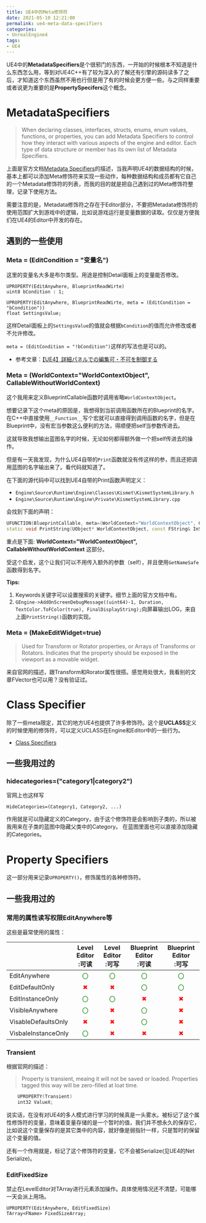 ```yaml
---
title: UE4中的Meta修饰符
date: 2021-05-10 12:21:00
permalink: ue4-meta-data-specifiers
categories:
- UnrealEngine4
tags:
- UE4
---
```

UE4中的**MetadataSpecifiers**是个很邪门的东西，一开始的时候根本不知道是什么东西怎么用，等到对UE4C++有了较为深入的了解还有引擎的源码读多了之后，才知道这个东西虽然不用也行但是用了有的时候会更方便一些。与之同样重要或者说更为重要的是**PropertySpecifers**这个概念。

<!--more-->

# MetadataSpecifiers
> When declaring classes, interfaces, structs, enums, enum values, functions, or properties, you can add Metadata Specifiers to control how they interact with various aspects of the engine and editor. Each type of data structure or member has its own list of Metadata Specifiers.

上面是官方文档[Metadata Specifiers](https://docs.unrealengine.com/en-US/ProgrammingAndScripting/GameplayArchitecture/Metadata/index.html)的描述，当我声明UE4的数据结构的时候，基本上都可以添加Meta修饰符来实现一些动作，每种数据结构和成员都有它自己的一个Metadata修饰符的列表，而我的目的就是把自己遇到过的Meta修饰符整理，记录下使用方法。

需要注意的是，Metadata修饰符之存在于Editor部分，不要把Metadata修饰符的使用范围扩大到游戏中的逻辑，比如说游戏运行是变量数据的读取。仅仅是方便我们在UE4的Editor中开发的存在。

## 遇到的一些使用

### Meta = (EditCondition = "变量名")
这里的变量名大多是布尔类型。用途是控制Detail面板上的变量能否修改。

```
UPROPERTY(EditAnywhere, BlueprintReadWirte)
uint8 bCondition : 1;

UPROPERTY(EditAnywhere, BlueprintReadWirte, meta = (EditCondition = "bCondition"))
float SettingsValue;
```

这样Detail面板上的`SettingsValue`的值就会根据`bCondition`的值而允许修改或者不允许修改。

`meta = (EditCondition = "!bCondition")`这样的写法也是可以的。

- 参考文章：[【UE4】詳細パネルでの編集可・不可を制御する](https://qiita.com/Dv7Pavilion/items/6f86134587b3ad6ff396)

### Meta = (WorldContext="WorldContextObject", CallableWithoutWorldContext)
这个我用来定义BlueprintCallable函数时调用省略`WorldContextObject`。

想要记录下这个meta的原因是，我想得到当前调用函数所在的Blueprint的名字。在C++中直接使用`__Function__`写个宏就可以直接得到调用函数的名字，但是在Blueprint中，没有宏当参数这么便利的方法，得顺便把self当参数传进去。

这就导致我想输出蓝图名字的时候，无论如何都得额外做一个把self传进去的操作。

但是有一天我发现，为什么UE4自带的`Print`函数就没有传这样的参，而且还把调用蓝图的名字输出来了。看代码就知道了。

在下面的源代码中可以找到UE4自带的Print函数声明定义：
- `Engine\Source\Runtime\Engine\Classes\Kismet\KismetSystemLibrary.h`
- `Engine\Source\Runtime\Engine\Private\KismetSystemLibrary.cpp`

会找到下面的声明：
```C++
UFUNCTION(BlueprintCallable, meta=(WorldContext="WorldContextObject", CallableWithoutWorldContext, Keywords = "log print", AdvancedDisplay = "2", DevelopmentOnly), Category="Utilities|String")
static void PrintString(UObject* WorldContextObject, const FString& InString = FString(TEXT("Hello")), bool bPrintToScreen = true, bool bPrintToLog = true, FLinearColor TextColor = FLinearColor(0.0, 0.66, 1.0), float Duration = 2.f);
```

重点是下面:
**WorldContext="WorldContextObject", CallableWithoutWorldContext** 这部分。

受这个启发，这个让我们可以不用传入额外的参数（self），并且使用`GetNameSafe`函数得到名字。

**Tips:**
1. Keywords关键字可以设置搜索的关键字。细节上面的官方文档中有。
2. `GEngine->AddOnScreenDebugMessage((uint64)-1, Duration, TextColor.ToFColor(true), FinalDisplayString);`向屏幕输出LOG，来自上面`PrintString()`函数的实现。

### Meta = (MakeEditWidget=true)
> Used for Transform or Rotator properties, or Arrays of Transforms or Rotators. Indicates that the property should be exposed in the viewport as a movable widget.

来自官网的描述，跟Transform和Rorator属性很搭。感觉用处很大，我看别的文章FVector也可以用？没有验证过。

# Class Specifier
除了一些meta限定，其它的地方UE4也提供了许多修饰符。这个是**UCLASS**定义的时候使用的修饰符，可以定义UCLASS在Engine和Editor中的一些行为。
- [Class Specifiers](https://docs.unrealengine.com/4.26/en-US/ProgrammingAndScripting/GameplayArchitecture/Classes/Specifiers/)

## 一些我用过的

### hidecategories=("category1|category2")
官网上也这样写
```
HideCategories=(Category1, Category2, ...)
```

作用就是可以隐藏定义的Category，由于这个修饰符是会影响到子类的，所以被我用来在子类的蓝图中隐藏父类中的Category。
在蓝图里面也可以直接添加隐藏的Categories。

# Property Specifiers
这一部分用来记录`UPROPERTY()`，修饰属性的各种修饰符。

## 一些我用过的

### 常用的属性读写权限EditAnywhere等
这些是最常使用的属性：

| | Level Editor</br>:可读 | Level Editor<br>:可写 | Blueprint Editor<br>:可读 | Blueprint Editor<br>:可写|
:----|:----:|:----:|:----:|:----:
| EditAnywhere | <span style="color:green">〇<span> | <span style="color:green">〇<span> | <span style="color:green">〇<span>| <span style="color:green">〇<span> |
| EditDefaultOnly| <span style="color:red">✖<span> | <span style="color:red">✖<span> | <span style="color:green">〇<span> | <span style="color:green">〇<span> |
| EditInstanceOnly | <span style="color:green">〇<span> | <span style="color:green">〇<span> | <span style="color:red">✖<span> | <span style="color:red">✖<span> |
| VisibleAnywhere | <span style="color:green">〇<span> | <span style="color:red">✖<span> | <span style="color:green">〇<span> | <span style="color:red">✖<span> |
| VisableDefaultsOnly | <span style="color:red">✖<span> | <span style="color:red">✖<span> | <span style="color:green">〇<span> | <span style="color:red">✖<span> |
| VisbaleInstanceOnly | <span style="color:green">〇<span> | <span style="color:red">✖<span> | <span style="color:red">✖<span> | <span style="color:red">✖<span> |



### Transient
根据官网的描述：
> Property is transient, meaing it will not be saved or loaded. Properties tagged this way will be zero-filled at loat time.

```c++
    UPROPERTY(Transient)
    int32 ValueX;
```

说实话，在没有对UE4的多人模式进行学习的时候真是一头雾水。被标记了这个属性修饰符的变量，意味着变量存储的是一个暂时的值，我们并不想永久的保存它，比如说这个变量保存的是其它类中的内容，就好像是弱指针一样，只是暂时的保留这个变量的值。

还有一个作用就是，标记了这个修饰符的变量，它不会被Serialize(见UE4的Net Serialize)。


### EditFixedSize
禁止在LevelEditor对TArray进行元素添加操作。具体使用情况还不清楚，可能哪一天会派上用场。
```
UPROPERTY(EditAnywhere, EditFixedSize)
TArray<FName> FixedSizeArray;
```

